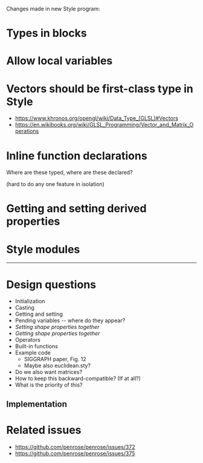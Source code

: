 Changes made in new Style program:

# Types in blocks

# Allow local variables

# Vectors should be first-class type in Style

* https://www.khronos.org/opengl/wiki/Data_Type_(GLSL)#Vectors
* https://en.wikibooks.org/wiki/GLSL_Programming/Vector_and_Matrix_Operations

# Inline function declarations

Where are these typed, where are these declared?

(hard to do any one feature in isolation)

# Getting and setting derived properties

# Style modules

---

# Design questions

- Initialization
- Casting
- Getting and setting
- Pending variables -- where do they appear?
- *Setting shape properties together*
- *Getting shape properties together*
- Operators
- Built-in functions
- Example code
  - SIGGRAPH paper, Fig. 12
  - Maybe also euclidean.sty?
- Do we also want matrices? 
- How to keep this backward-compatible? (If at all?)
- What is the priority of this?

## Implementation

# Related issues

* https://github.com/penrose/penrose/issues/372
* https://github.com/penrose/penrose/issues/375

